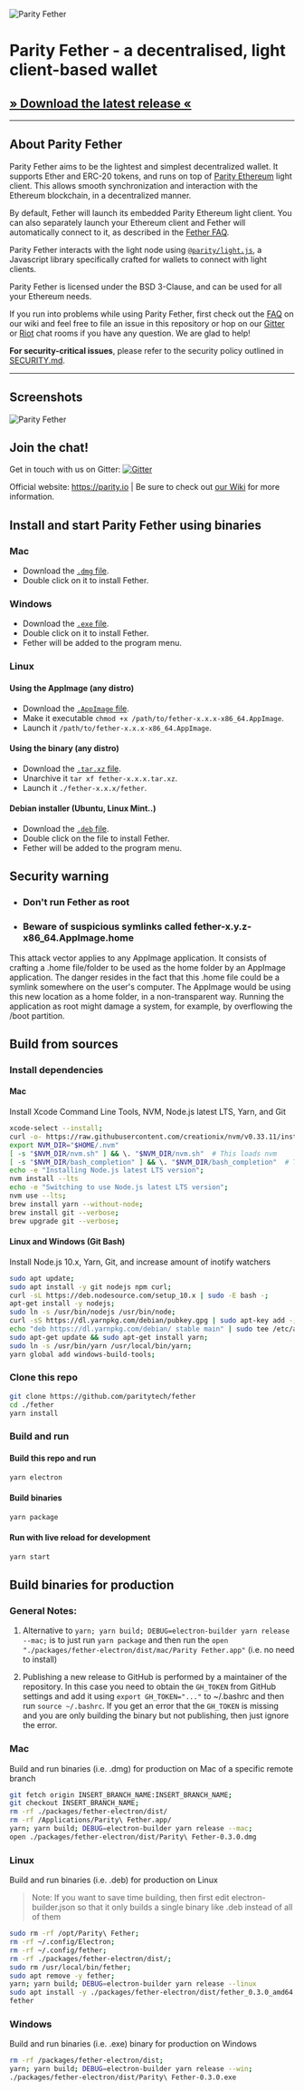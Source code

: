 ![Parity Fether](https://wiki.parity.io/images/logo-parity-fether.jpg)

# Parity Fether - a decentralised, light client-based wallet

## [» Download the latest release «](https://github.com/paritytech/fether/releases)


---

## About Parity Fether

Parity Fether aims to be the lightest and simplest decentralized wallet. It supports Ether and ERC-20 tokens, and runs on top of [Parity Ethereum](https://github.com/paritytech/parity-ethereum) light client. This allows smooth synchronization and interaction with the Ethereum blockchain, in a decentralized manner.

By default, Fether will launch its embedded Parity Ethereum light client. You can also separately launch your Ethereum client and Fether will automatically connect to it, as described in the [Fether FAQ](https://wiki.parity.io/Fether-FAQ#how-to-launch-fether-with-a-separately-launched-parity-ethereum-node).

Parity Fether interacts with the light node using [`@parity/light.js`](https://github.com/paritytech/js-libs/tree/master/packages/light.js), a Javascript library specifically crafted for wallets to connect with light clients. 

Parity Fether is licensed under the BSD 3-Clause, and can be used for all your Ethereum needs.

If you run into problems while using Parity Fether, first check out the [FAQ](https://wiki.parity.io/Fether-FAQ) on our wiki and feel free to file an issue in this repository or hop on our [Gitter](https://gitter.im/paritytech/fether) or [Riot](https://riot.im/app/#/group/+parity:matrix.parity.io) chat rooms if you have any question. We are glad to help!  

**For security-critical issues**, please refer to the security policy outlined in [SECURITY.md](https://github.com/paritytech/parity/blob/master/SECURITY.md).

---

## Screenshots

![Parity Fether](https://wiki.parity.io/images/fether-screenshot-0.jpg)


## Join the chat!

Get in touch with us on Gitter:
[![Gitter](https://img.shields.io/badge/Gitter-Fether-brightgreen.svg)](https://gitter.im/paritytech/fether)

Official website: https://parity.io | Be sure to check out [our Wiki](https://wiki.parity.io) for more information.

## Install and start Parity Fether using binaries

### Mac
- Download the [`.dmg` file](https://github.com/paritytech/fether/releases).
- Double click on it to install Fether.

### Windows
- Download the [`.exe` file](https://github.com/paritytech/fether/releases).
- Double click on it to install Fether.
- Fether will be added to the program menu.

### Linux

  #### Using the AppImage (any distro)
  - Download the [`.AppImage` file](https://github.com/paritytech/fether/releases).
  - Make it executable `chmod +x /path/to/fether-x.x.x-x86_64.AppImage`.
  - Launch it `/path/to/fether-x.x.x-x86_64.AppImage`.
  
  #### Using the binary (any distro)
  - Download the [`.tar.xz` file](https://github.com/paritytech/fether/releases).
  - Unarchive it `tar xf fether-x.x.x.tar.xz`.
  - Launch it `./fether-x.x.x/fether`.
  
  #### Debian installer (Ubuntu, Linux Mint..)
  - Download the [`.deb` file](https://github.com/paritytech/fether/releases).
  - Double click on the file to install Fether.
  - Fether will be added to the program menu.

## Security warning

- ### Don't run Fether as root
- ### Beware of suspicious symlinks called fether-x.y.z-x86_64.AppImage.home
This attack vector applies to any AppImage application. It consists of crafting a .home file/folder to be used as the home folder by an AppImage application. The danger resides in the fact that this .home file could be a symlink somewhere on the user's computer. The AppImage would be using this new location as a home folder, in a non-transparent way. Running the application as root might damage a system, for example, by overflowing the /boot partition.

## Build from sources

### Install dependencies

#### Mac

Install Xcode Command Line Tools, NVM, Node.js latest LTS, Yarn, and Git

```bash
xcode-select --install;
curl -o- https://raw.githubusercontent.com/creationix/nvm/v0.33.11/install.sh | bash;
export NVM_DIR="$HOME/.nvm"
[ -s "$NVM_DIR/nvm.sh" ] && \. "$NVM_DIR/nvm.sh"  # This loads nvm
[ -s "$NVM_DIR/bash_completion" ] && \. "$NVM_DIR/bash_completion"  # This loads nvm bash_completion
echo -e "Installing Node.js latest LTS version";
nvm install --lts
echo -e "Switching to use Node.js latest LTS version";
nvm use --lts;
brew install yarn --without-node;
brew install git --verbose;
brew upgrade git --verbose;
```

#### Linux and Windows (Git Bash)

Install Node.js 10.x, Yarn, Git, and increase amount of inotify watchers

```bash
sudo apt update;
sudo apt install -y git nodejs npm curl;
curl -sL https://deb.nodesource.com/setup_10.x | sudo -E bash -;
apt-get install -y nodejs;
sudo ln -s /usr/bin/nodejs /usr/bin/node;
curl -sS https://dl.yarnpkg.com/debian/pubkey.gpg | sudo apt-key add -;
echo "deb https://dl.yarnpkg.com/debian/ stable main" | sudo tee /etc/apt/sources.list.d/yarn.list;
sudo apt-get update && sudo apt-get install yarn;
sudo ln -s /usr/bin/yarn /usr/local/bin/yarn;
yarn global add windows-build-tools;
```

### Clone this repo

```bash
git clone https://github.com/paritytech/fether
cd ./fether
yarn install
```

### Build and run

#### Build this repo and run

```bash
yarn electron
```

#### Build binaries

```bash
yarn package
```

#### Run with live reload for development

```bash
yarn start
```

## Build binaries for production

### General Notes:

1) Alternative to `yarn; yarn build; DEBUG=electron-builder yarn release --mac;` is to just run `yarn package` and then run the `open "./packages/fether-electron/dist/mac/Parity Fether.app"` (i.e. no need to install)

2) Publishing a new release to GitHub is performed by a maintainer of the repository. In this case you need to obtain the `GH_TOKEN` from GitHub settings and add it using `export GH_TOKEN="..."` to ~/.bashrc and then run `source ~/.bashrc`. If you get an error that the `GH_TOKEN` is missing and you are only building the binary but not publishing, then just ignore the error.

### Mac

Build and run binaries (i.e. .dmg) for production on Mac of a specific remote branch

```bash
git fetch origin INSERT_BRANCH_NAME:INSERT_BRANCH_NAME;
git checkout INSERT_BRANCH_NAME;
rm -rf ./packages/fether-electron/dist/
rm -rf /Applications/Parity\ Fether.app/
yarn; yarn build; DEBUG=electron-builder yarn release --mac;
open ./packages/fether-electron/dist/Parity\ Fether-0.3.0.dmg
```

### Linux

Build and run binaries (i.e. .deb) for production on Linux

> Note: If you want to save time building, then first edit electron-builder.json so that it only builds a single binary like .deb instead of all of them

```bash
sudo rm -rf /opt/Parity\ Fether;
rm -rf ~/.config/Electron;
rm -rf ~/.config/fether;
rm -rf ./packages/fether-electron/dist/;
sudo rm /usr/local/bin/fether;
sudo apt remove -y fether;
yarn; yarn build; DEBUG=electron-builder yarn release --linux
sudo apt install -y ./packages/fether-electron/dist/fether_0.3.0_amd64.deb
fether
```

### Windows

Build and run binaries (i.e. .exe) binary for production on Windows

```bash
rm -rf /packages/fether-electron/dist;
yarn; yarn build; DEBUG=electron-builder yarn release --win;
./packages/fether-electron/dist/Parity\ Fether-0.3.0.exe
```
